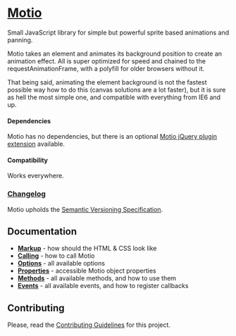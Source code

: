 # [Motio](http://darsa.in/motio)

Small JavaScript library for simple but powerful sprite based animations and panning.

Motio takes an element and animates its background position to create an animation effect. All is super optimized for
speed and chained to the requestAnimationFrame, with a polyfill for older browsers without it.

That being said, animating the element background is not the fastest possible way how to do this (canvas solutions are
a lot faster), but it is sure as hell the most simple one, and compatible with everything from IE6 and up.

#### Dependencies

Motio has no dependencies, but there is an optional
[Motio jQuery plugin extension](https://raw.github.com/Darsain/motio/master/dist/jquery.motio.min.js) available.

#### Compatibility

Works everywhere.

### [Changelog](https://github.com/Darsain/motio/wiki/Changelog)

Motio upholds the [Semantic Versioning Specification](http://semver.org/).

## Documentation

- **[Markup](https://github.com/Darsain/motio/wiki/Markup)** - how should the HTML & CSS look like
- **[Calling](https://github.com/Darsain/motio/wiki/Calling)** - how to call Motio
- **[Options](https://github.com/Darsain/motio/wiki/Options)** - all available options
- **[Properties](https://github.com/Darsain/motio/wiki/Properties)** - accessible Motio object properties
- **[Methods](https://github.com/Darsain/motio/wiki/Methods)** - all available methods, and how to use them
- **[Events](https://github.com/Darsain/motio/wiki/Events)** - all available events, and how to register callbacks

## Contributing

Please, read the [Contributing Guidelines](CONTRIBUTING.md) for this project.